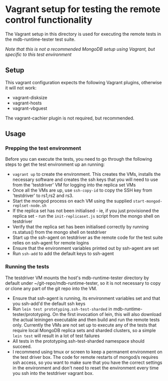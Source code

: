 # Vagrant setup for testing the remote control functionality

The Vagrant setup in this directory is used for executing the remote tests in the mdb-runtime-tester test suite.

*Note that this is not a recommended MongoDB setup using Vagrant, but specific to this test environment*

## Setup

This vagrant configuration expects the following Vagrant plugins, otherwise it will not work:

- vagrant-disksize
- vagrant-hosts
- vagrant-vbguest

The vagrant-cachier plugin is not required, but recommended.

## Usage

### Prepping the test environment

Before you can execute the tests, you need to go through the following steps to get the test environment up an running:

- `vagrant up` to create the environment. This creates the VMs, installs the necessary software and creates the ssh keys that you will need to use from the 'testdriver' VM for logging into the replica set VMs
- Once all the VMs are up, use `ssh-copy-id` to copy the SSH key from 'testdriver' to rs1,rs2 and rs3.
- Start the mongod process on each VM using the supplied `start-mongod-replset-node.sh`
- If the replica set has not been initialised - ie, if you just provisioned the replica set - run the `init-replicaset.js` script from the mongo shell on testdriver
- Verify that the replica set has been initialised correctly by running rs.status() from the mongo shell on testdriver
- Start up the ssh-agent on testdriver as the remote code for the test suite relies on ssh-agent for remote logins
- Ensure that the environment variables printed out by ssh-agent are set
- Run `ssh-add` to add the default keys to ssh-agent

### Running the tests

The testdriver VM mounts the host's mdb-runtime-tester directory by default under ~/git-repo/mdb-runtime-tester, so it is not necessary to copy or clone any part of the git repo into the VM.

- Ensure that ssh-agent is running, its environment variables set and that you ssh-add'd the default ssh keys
- Run `lein test prototyping.ssh-test-sharded` in mdb-runtime-tester/prototyping. On the first invocation of lein, this will also download the actual leiningen executable and then build and run the remote tests only. Currently the VMs are not set up to execute any of the tests that require local MongoDB replica sets and sharded clusters, so a simple `lein test` will result in a lot of test failures
- All tests in the prototyping.ssh-test-sharded namespace should succeed.
- I recommend using tmux or screen to keep a permanent environment on the test driver box. The code for remote restarts of mongod/s requires ssh access, so you want to make sure that you have the correct settings in the environment and don't need to reset the environment every time you ssh into the testdriver vagrant box.
